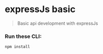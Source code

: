 # expressJs basic

> Basic api development with expressJs

### Run these CLI:
```bash
npm install
```

